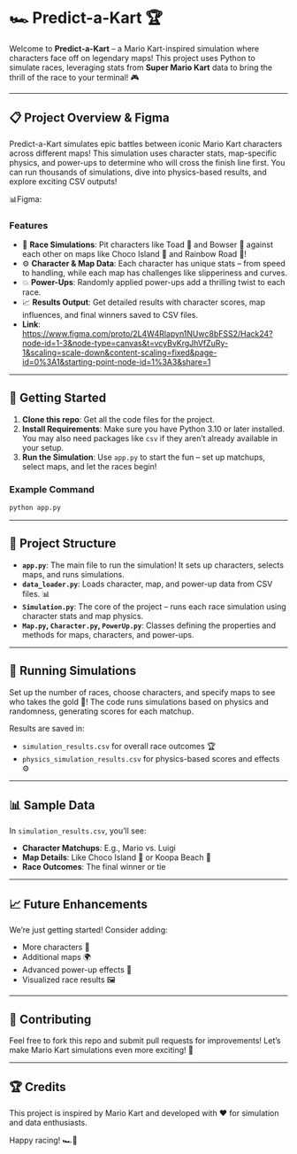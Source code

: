 # 🏎️ Predict-a-Kart 🏆

Welcome to **Predict-a-Kart** – a Mario Kart-inspired simulation where characters face off on legendary maps! This project uses Python to simulate races, leveraging stats from **Super Mario Kart** data to bring the thrill of the race to your terminal! 🎮

---

## 📋 Project Overview & Figma 

Predict-a-Kart simulates epic battles between iconic Mario Kart characters across different maps! This simulation uses character stats, map-specific physics, and power-ups to determine who will cross the finish line first. You can run thousands of simulations, dive into physics-based results, and explore exciting CSV outputs! 

📊Figma: 
### Features
- 🏁 **Race Simulations**: Pit characters like Toad 🐸 and Bowser 🐢 against each other on maps like Choco Island 🍫 and Rainbow Road 🌈!
- ⚙️ **Character & Map Data**: Each character has unique stats – from speed to handling, while each map has challenges like slipperiness and curves.
- 💥 **Power-Ups**: Randomly applied power-ups add a thrilling twist to each race.
- 📈 **Results Output**: Get detailed results with character scores, map influences, and final winners saved to CSV files.
- **Link**: https://www.figma.com/proto/2L4W4Rlapyn1NUwc8bFSS2/Hack24?node-id=1-3&node-type=canvas&t=vcyBvKrgJhVfZuRy-1&scaling=scale-down&content-scaling=fixed&page-id=0%3A1&starting-point-node-id=1%3A3&share=1

---

## 🚀 Getting Started

1. **Clone this repo**: Get all the code files for the project.
2. **Install Requirements**: Make sure you have Python 3.10 or later installed. You may also need packages like `csv` if they aren’t already available in your setup.
3. **Run the Simulation**: Use `app.py` to start the fun – set up matchups, select maps, and let the races begin!

### Example Command
```bash
python app.py
```

---

## 📂 Project Structure

- **`app.py`**: The main file to run the simulation! It sets up characters, selects maps, and runs simulations.
- **`data_loader.py`**: Loads character, map, and power-up data from CSV files. 📊
- **`Simulation.py`**: The core of the project – runs each race simulation using character stats and map physics.
- **`Map.py`, `Character.py`, `PowerUp.py`**: Classes defining the properties and methods for maps, characters, and power-ups.

---

## 🧪 Running Simulations

Set up the number of races, choose characters, and specify maps to see who takes the gold 🥇! The code runs simulations based on physics and randomness, generating scores for each matchup.

Results are saved in:
- `simulation_results.csv` for overall race outcomes 🏆
- `physics_simulation_results.csv` for physics-based scores and effects ⚙️

---

## 📊 Sample Data

In `simulation_results.csv`, you’ll see:
- **Character Matchups**: E.g., Mario vs. Luigi
- **Map Details**: Like Choco Island 🍫 or Koopa Beach 🐢
- **Race Outcomes**: The final winner or tie

---

## 📈 Future Enhancements

We’re just getting started! Consider adding:
- More characters 🎉
- Additional maps 🌍
- Advanced power-up effects 🚀
- Visualized race results 🖼️

---

## 🤝 Contributing

Feel free to fork this repo and submit pull requests for improvements! Let’s make Mario Kart simulations even more exciting! 🥳

---

## 🏆 Credits

This project is inspired by Mario Kart and developed with ❤️ for simulation and data enthusiasts.

Happy racing! 🏎️💨
